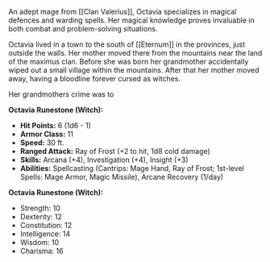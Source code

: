 An adept mage from [[Clan Valerius]], Octavia specializes in magical defences and warding spells. Her magical knowledge proves invaluable in both combat and problem-solving situations.

Octavia lived in a town to the south of [[Eternum]] in the provinces, just outside the walls. Her mother moved there from the mountains near the land of the maximus clan. Before she was born her grandmother accidentally wiped out a small village within the mountains. After that her mother moved away, having a bloodline forever cursed as witches.

Her grandmothers crime was to 

**Octavia Runestone (Witch):**

- **Hit Points:** 6 (1d6 - 1)
- **Armor Class:** 11
- **Speed:** 30 ft.
- **Ranged Attack:** Ray of Frost (+2 to hit, 1d8 cold damage)
- **Skills:** Arcana (+4), Investigation (+4), Insight (+3)
- **Abilities:** Spellcasting (Cantrips: Mage Hand, Ray of Frost; 1st-level Spells: Mage Armor, Magic Missile), Arcane Recovery (1/day)

**Octavia Runestone (Witch):**

- Strength: 10
- Dexterity: 12
- Constitution: 12
- Intelligence: 14
- Wisdom: 10
- Charisma: 16